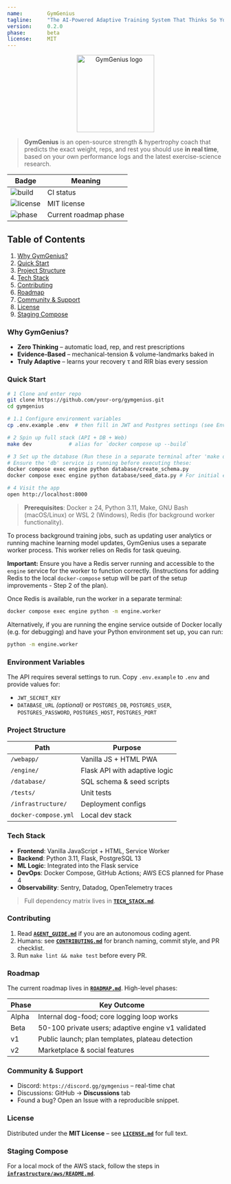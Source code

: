 ```yaml
---
name:        GymGenius
tagline:     "The AI-Powered Adaptive Training System That Thinks So You Don\'t Have To"
version:     0.2.0
phase:       beta
license:     MIT
---
```


<p align="center">
  <img src="assets/logo.svg" width="180" alt="GymGenius logo"/>
</p>

> **GymGenius** is an open-source strength & hypertrophy coach that predicts the exact weight, reps, and rest you should use **in real time**, based on your own performance logs and the latest exercise-science research.

| Badge | Meaning |
|-------|---------|
| ![build](https://img.shields.io/github/actions/workflow/status/your-org/gymgenius/ci.yml) | CI status |
| ![license](https://img.shields.io/badge/License-MIT-blue.svg) | MIT license |
| ![phase](https://img.shields.io/badge/Phase-Beta-yellow) | Current roadmap phase |

## Table of Contents
1. [Why GymGenius?](#why-gymgenius)
2. [Quick Start](#quick-start)
3. [Project Structure](#project-structure)
4. [Tech Stack](#tech-stack)
5. [Contributing](#contributing)
6. [Roadmap](#roadmap)
7. [Community & Support](#community--support)
8. [License](#license)
9. [Staging Compose](#staging-compose)

### Why GymGenius?

* **Zero Thinking** – automatic load, rep, and rest prescriptions
* **Evidence-Based** – mechanical-tension & volume-landmarks baked in
* **Truly Adaptive** – learns your recovery τ and RIR bias every session

### Quick Start

```bash
# 1 Clone and enter repo
git clone https://github.com/your-org/gymgenius.git
cd gymgenius

# 1.1 Configure environment variables
cp .env.example .env  # then fill in JWT and Postgres settings (see Environment Variables section)

# 2 Spin up full stack (API + DB + Web)
make dev            # alias for `docker compose up --build`

# 3 Set up the database (Run these in a separate terminal after 'make dev' has started the DB)
# Ensure the 'db' service is running before executing these:
docker compose exec engine python database/create_schema.py
docker compose exec engine python database/seed_data.py # For initial exercise list, etc.

# 4 Visit the app
open http://localhost:8000
```

> **Prerequisites**: Docker ≥ 24, Python 3.11, Make, GNU Bash (macOS/Linux) or WSL 2 (Windows), Redis (for background worker functionality).

To process background training jobs, such as updating user analytics or running machine learning model updates, GymGenius uses a separate worker process. This worker relies on Redis for task queuing.

**Important:** Ensure you have a Redis server running and accessible to the `engine` service for the worker to function correctly. (Instructions for adding Redis to the local `docker-compose` setup will be part of the setup improvements - Step 2 of the plan).

Once Redis is available, run the worker in a separate terminal:
```bash
docker compose exec engine python -m engine.worker
```
Alternatively, if you are running the engine service outside of Docker locally (e.g. for debugging) and have your Python environment set up, you can run:
```bash
python -m engine.worker
```

### Environment Variables

The API requires several settings to run. Copy `.env.example` to `.env` and provide values for:

- `JWT_SECRET_KEY`
- `DATABASE_URL` *(optional)* or `POSTGRES_DB`, `POSTGRES_USER`, `POSTGRES_PASSWORD`, `POSTGRES_HOST`, `POSTGRES_PORT`

### Project Structure

| Path                   | Purpose                                      |
| ---------------------- | -------------------------------------------- |
| `/webapp/`             | Vanilla JS + HTML PWA                        |
| `/engine/`             | Flask API with adaptive logic                |
| `/database/`           | SQL schema & seed scripts                    |
| `/tests/`              | Unit tests                                   |
| `/infrastructure/`     | Deployment configs                           |
| `docker-compose.yml`   | Local dev stack                              |

### Tech Stack

* **Frontend**: Vanilla JavaScript + HTML, Service Worker
* **Backend**: Python 3.11, Flask, PostgreSQL 13
* **ML Logic**: Integrated into the Flask service
* **DevOps**: Docker Compose, GitHub Actions; AWS ECS planned for Phase 4
* **Observability**: Sentry, Datadog, OpenTelemetry traces

> Full dependency matrix lives in **[`TECH_STACK.md`](TECH_STACK.md)**.

### Contributing

1. Read **[`AGENT_GUIDE.md`](AGENT_GUIDE.md)** if you are an autonomous coding agent.
2. Humans: see **[`CONTRIBUTING.md`](CONTRIBUTING.md)** for branch naming, commit style, and PR checklist.
3. Run `make lint && make test` before every PR.

### Roadmap

The current roadmap lives in **[`ROADMAP.md`](ROADMAP.md)**. High-level phases:

| Phase | Key Outcome                                        |
| ----- | -------------------------------------------------- |
| Alpha | Internal dog-food; core logging loop works         |
| Beta  | 50-100 private users; adaptive engine v1 validated |
| v1    | Public launch; plan templates, plateau detection   |
| v2    | Marketplace & social features                      |

### Community & Support

* Discord: `https://discord.gg/gymgenius` – real-time chat
* Discussions: GitHub → **Discussions** tab
* Found a bug? Open an Issue with a reproducible snippet.

### License

Distributed under the **MIT License** – see **[`LICENSE.md`](LICENSE.md)** for full text.

### Staging Compose

For a local mock of the AWS stack, follow the steps in **[`infrastructure/aws/README.md`](infrastructure/aws/README.md#running-the-staging-compose-file-locally)**.
